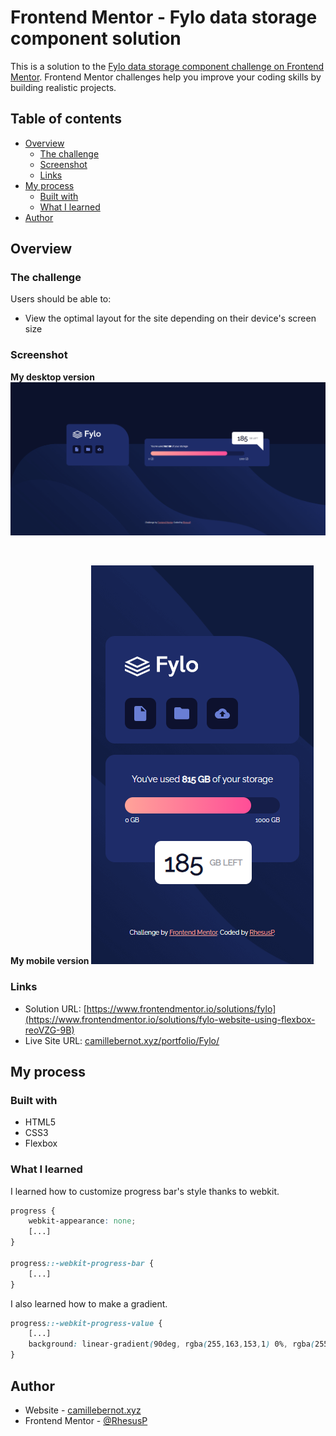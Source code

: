 # Frontend Mentor - Fylo data storage component solution

This is a solution to the [Fylo data storage component challenge on Frontend Mentor](https://www.frontendmentor.io/challenges/fylo-data-storage-component-1dZPRbV5n). Frontend Mentor challenges help you improve your coding skills by building realistic projects. 

## Table of contents

- [Overview](#overview)
  - [The challenge](#the-challenge)
  - [Screenshot](#screenshot)
  - [Links](#links)
- [My process](#my-process)
  - [Built with](#built-with)
  - [What I learned](#what-i-learned)
- [Author](#author)


## Overview

### The challenge

Users should be able to:

- View the optimal layout for the site depending on their device's screen size

### Screenshot


**My desktop version**
![desktop version](./design/my-desktop-version.png)

<br>

**My mobile version**
![mobile version](./design/my-mobile-version.png)

### Links

- Solution URL: [https://www.frontendmentor.io/solutions/fylo](https://www.frontendmentor.io/solutions/fylo-website-using-flexbox-reoVZG-9B)
- Live Site URL: [camillebernot.xyz/portfolio/Fylo/](https://camillebernot.xyz/portfolio/Fylo/)

## My process

### Built with

- HTML5
- CSS3
- Flexbox


### What I learned

I learned how to customize progress bar's style thanks to webkit. 

```css
progress {
    webkit-appearance: none;
    [...]
}

progress::-webkit-progress-bar {
    [...]
}
```

I also learned how to make a gradient.

```css
progress::-webkit-progress-value {
    [...]
    background: linear-gradient(90deg, rgba(255,163,153,1) 0%, rgba(255,77,151,1) 100%);
}

```

## Author

- Website - [camillebernot.xyz](https://camillebernot.xyz)
- Frontend Mentor - [@RhesusP](https://www.frontendmentor.io/profile/RhesusP)